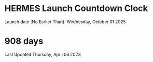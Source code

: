 # HERMES Launch Countdown Clock

Launch date (No Earlier Than): Wednesday, October 01 2025
# 908 days

Last Updated Thursday, April 06 2023
